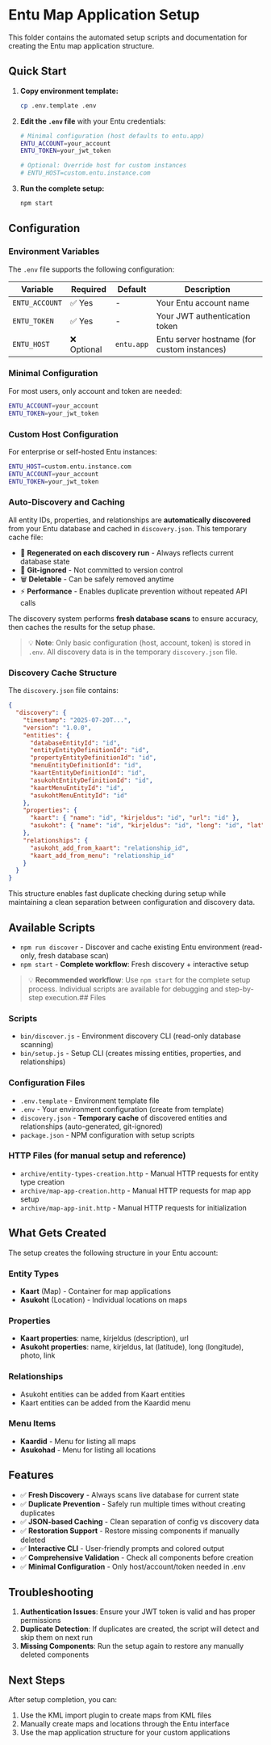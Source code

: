 # Entu Map Application Setup

This folder contains the automated setup scripts and documentation for creating the Entu map application structure.

## Quick Start

1. **Copy environment template:**

   ```bash
   cp .env.template .env
   ```

2. **Edit the `.env` file** with your Entu credentials:

   ```bash
   # Minimal configuration (host defaults to entu.app)
   ENTU_ACCOUNT=your_account
   ENTU_TOKEN=your_jwt_token

   # Optional: Override host for custom instances
   # ENTU_HOST=custom.entu.instance.com
   ```

3. **Run the complete setup:**

   ```bash
   npm start
   ```

## Configuration

### Environment Variables

The `.env` file supports the following configuration:

| Variable | Required | Default | Description |
|----------|----------|---------|-------------|
| `ENTU_ACCOUNT` | ✅ Yes | - | Your Entu account name |
| `ENTU_TOKEN` | ✅ Yes | - | Your JWT authentication token |
| `ENTU_HOST` | ❌ Optional | `entu.app` | Entu server hostname (for custom instances) |

### Minimal Configuration

For most users, only account and token are needed:

```bash
ENTU_ACCOUNT=your_account
ENTU_TOKEN=your_jwt_token
```

### Custom Host Configuration

For enterprise or self-hosted Entu instances:

```bash
ENTU_HOST=custom.entu.instance.com
ENTU_ACCOUNT=your_account
ENTU_TOKEN=your_jwt_token
```

### Auto-Discovery and Caching

All entity IDs, properties, and relationships are **automatically discovered** from your Entu database and cached in `discovery.json`. This temporary cache file:

- 🔄 **Regenerated on each discovery run** - Always reflects current database state
- 🚫 **Git-ignored** - Not committed to version control
- 🗑️ **Deletable** - Can be safely removed anytime
- ⚡ **Performance** - Enables duplicate prevention without repeated API calls

The discovery system performs **fresh database scans** to ensure accuracy, then caches the results for the setup phase.

> 💡 **Note**: Only basic configuration (host, account, token) is stored in `.env`. All discovery data is in the temporary `discovery.json` file.

### Discovery Cache Structure

The `discovery.json` file contains:

```json
{
  "discovery": {
    "timestamp": "2025-07-20T...",
    "version": "1.0.0",
    "entities": {
      "databaseEntityId": "id",
      "entityEntityDefinitionId": "id",
      "propertyEntityDefinitionId": "id",
      "menuEntityDefinitionId": "id",
      "kaartEntityDefinitionId": "id",
      "asukohtEntityDefinitionId": "id",
      "kaartMenuEntityId": "id",
      "asukohtMenuEntityId": "id"
    },
    "properties": {
      "kaart": { "name": "id", "kirjeldus": "id", "url": "id" },
      "asukoht": { "name": "id", "kirjeldus": "id", "long": "id", "lat": "id", "photo": "id", "link": "id" }
    },
    "relationships": {
      "asukoht_add_from_kaart": "relationship_id",
      "kaart_add_from_menu": "relationship_id"
    }
  }
}
```

This structure enables fast duplicate checking during setup while maintaining a clean separation between configuration and discovery data.

## Available Scripts

- `npm run discover` - Discover and cache existing Entu environment (read-only, fresh database scan)
- `npm start` - **Complete workflow**: Fresh discovery + interactive setup

> 💡 **Recommended workflow**: Use `npm start` for the complete setup process. Individual scripts are available for debugging and step-by-step execution.## Files

### Scripts

- `bin/discover.js` - Environment discovery CLI (read-only database scanning)
- `bin/setup.js` - Setup CLI (creates missing entities, properties, and relationships)

### Configuration Files

- `.env.template` - Environment template file
- `.env` - Your environment configuration (create from template)
- `discovery.json` - **Temporary cache** of discovered entities and relationships (auto-generated, git-ignored)
- `package.json` - NPM configuration with setup scripts

### HTTP Files (for manual setup and reference)

- `archive/entity-types-creation.http` - Manual HTTP requests for entity type creation
- `archive/map-app-creation.http` - Manual HTTP requests for map app setup
- `archive/map-app-init.http` - Manual HTTP requests for initialization

## What Gets Created

The setup creates the following structure in your Entu account:

### Entity Types

- **Kaart** (Map) - Container for map applications
- **Asukoht** (Location) - Individual locations on maps

### Properties

- **Kaart properties**: name, kirjeldus (description), url
- **Asukoht properties**: name, kirjeldus, lat (latitude), long (longitude), photo, link

### Relationships

- Asukoht entities can be added from Kaart entities
- Kaart entities can be added from the Kaardid menu

### Menu Items

- **Kaardid** - Menu for listing all maps
- **Asukohad** - Menu for listing all locations

## Features

- ✅ **Fresh Discovery** - Always scans live database for current state
- ✅ **Duplicate Prevention** - Safely run multiple times without creating duplicates
- ✅ **JSON-based Caching** - Clean separation of config vs discovery data
- ✅ **Restoration Support** - Restore missing components if manually deleted
- ✅ **Interactive CLI** - User-friendly prompts and colored output
- ✅ **Comprehensive Validation** - Check all components before creation
- ✅ **Minimal Configuration** - Only host/account/token needed in .env

## Troubleshooting

1. **Authentication Issues**: Ensure your JWT token is valid and has proper permissions
2. **Duplicate Detection**: If duplicates are created, the script will detect and skip them on next run
3. **Missing Components**: Run the setup again to restore any manually deleted components

## Next Steps

After setup completion, you can:

1. Use the KML import plugin to create maps from KML files
2. Manually create maps and locations through the Entu interface
3. Use the map application structure for your custom applications
